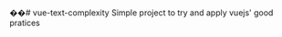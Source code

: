 ��#   v u e - t e x t - c o m p l e x i t y  
 
Simple project to try and apply vuejs' good pratices
